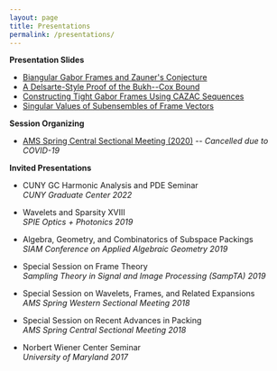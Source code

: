```yaml
---
layout: page
title: Presentations
permalink: /presentations/
---
```

**Presentation Slides**
* [Biangular Gabor Frames and Zauner's Conjecture]({{site.url}}/slides/mmagsino_spie_2019_mixon_ver.pdf)
* [A Delsarte-Style Proof of the Bukh--Cox Bound]({{site.url}}/slides/mmagsino_siam_2019.pdf)
* [Constructing Tight Gabor Frames Using CAZAC Sequences]({{site.url}}/slides/mmagsino_nwc_seminar.pdf)
* [Singular Values of Subensembles of Frame Vectors]({{site.url}}/slides/mmagsino_cunygc.pdf)

**Session Organizing**
* [AMS Spring Central Sectional Meeting (2020)](http://www.ams.org/meetings/sectional/2280_program.html) -- *Cancelled due to COVID-19*

**Invited Presentations**
* CUNY GC Harmonic Analysis and PDE Seminar<br/>
*CUNY Graduate Center 2022*

* Wavelets and Sparsity XVIII <br/>
*SPIE Optics + Photonics 2019*

* Algebra, Geometry, and Combinatorics of Subspace Packings <br/>
*SIAM Conference on Applied Algebraic Geometry 2019*

* Special Session on Frame Theory <br/>
*Sampling Theory in Signal and Image Processing (SampTA) 2019*

* Special Session on Wavelets, Frames, and Related Expansions <br/>
*AMS Spring Western Sectional Meeting 2018*

* Special Session on Recent Advances in Packing <br/>
*AMS Spring Central Sectional Meeting 2018*

* Norbert Wiener Center Seminar <br/>
*University of Maryland 2017*
